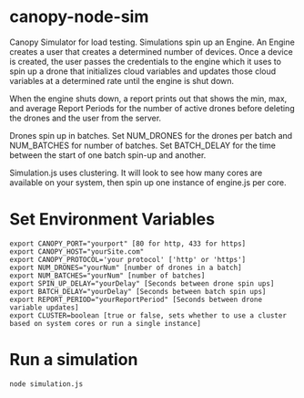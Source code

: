 # canopy-node-sim
Canopy Simulator for load testing.
Simulations spin up an Engine. An Engine creates a user that creates a determined number of devices.  Once a device is created, the user passes the credentials to the engine which it uses to spin up a drone that initializes cloud variables and updates those cloud variables at a determined rate until the engine is shut down.

When the engine shuts down, a report prints out that shows the min, max, and average Report Periods for the number of active drones before deleting the drones and the user from the server. 

Drones spin up in batches. Set NUM_DRONES for the drones per batch and NUM_BATCHES for number of batches.  Set BATCH_DELAY for the time between the start of one batch spin-up and another.

Simulation.js uses clustering. It will look to see how many cores are available on your system, then spin up one instance of engine.js per core. 
# Set Environment Variables
```
export CANOPY_PORT="yourport" [80 for http, 433 for https]
export CANOPY_HOST="yourSite.com"
export CANOPY_PROTOCOL='your protocol' ['http' or 'https']
export NUM_DRONES="yourNum" [number of drones in a batch]
export NUM_BATCHES="yourNum" [number of batches]
export SPIN_UP_DELAY="yourDelay" [Seconds between drone spin ups]
export BATCH_DELAY="yourDelay" [Seconds between batch spin ups]
export REPORT_PERIOD="yourReportPeriod" [Seconds between drone variable updates]
export CLUSTER=boolean [true or false, sets whether to use a cluster based on system cores or run a single instance]
```

# Run a simulation 
```
node simulation.js

